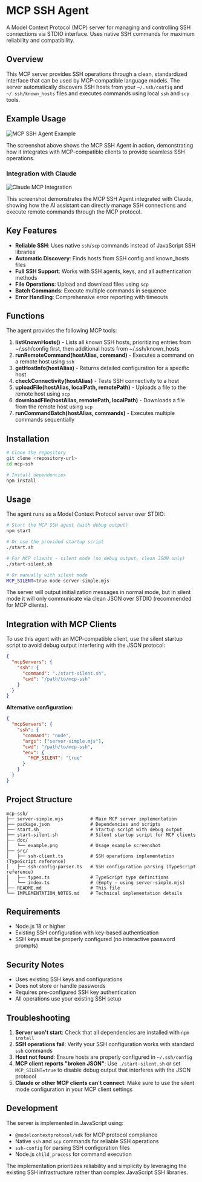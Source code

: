 # MCP SSH Agent

A Model Context Protocol (MCP) server for managing and controlling SSH connections via STDIO interface. Uses native SSH commands for maximum reliability and compatibility.

## Overview

This MCP server provides SSH operations through a clean, standardized interface that can be used by MCP-compatible language models. The server automatically discovers SSH hosts from your `~/.ssh/config` and `~/.ssh/known_hosts` files and executes commands using local `ssh` and `scp` tools.

## Example Usage

![MCP SSH Agent Example](doc/example.png)

The screenshot above shows the MCP SSH Agent in action, demonstrating how it integrates with MCP-compatible clients to provide seamless SSH operations.

### Integration with Claude

![Claude MCP Integration](doc/Claude.png)

This screenshot demonstrates the MCP SSH Agent integrated with Claude, showing how the AI assistant can directly manage SSH connections and execute remote commands through the MCP protocol.

## Key Features

- **Reliable SSH**: Uses native `ssh`/`scp` commands instead of JavaScript SSH libraries
- **Automatic Discovery**: Finds hosts from SSH config and known_hosts files
- **Full SSH Support**: Works with SSH agents, keys, and all authentication methods
- **File Operations**: Upload and download files using `scp`
- **Batch Commands**: Execute multiple commands in sequence
- **Error Handling**: Comprehensive error reporting with timeouts

## Functions

The agent provides the following MCP tools:

1. **listKnownHosts()** - Lists all known SSH hosts, prioritizing entries from ~/.ssh/config first, then additional hosts from ~/.ssh/known_hosts
2. **runRemoteCommand(hostAlias, command)** - Executes a command on a remote host using `ssh`
3. **getHostInfo(hostAlias)** - Returns detailed configuration for a specific host
4. **checkConnectivity(hostAlias)** - Tests SSH connectivity to a host
5. **uploadFile(hostAlias, localPath, remotePath)** - Uploads a file to the remote host using `scp`
6. **downloadFile(hostAlias, remotePath, localPath)** - Downloads a file from the remote host using `scp`
7. **runCommandBatch(hostAlias, commands)** - Executes multiple commands sequentially

## Installation

```bash
# Clone the repository
git clone <repository-url>
cd mcp-ssh

# Install dependencies
npm install
```

## Usage

The agent runs as a Model Context Protocol server over STDIO:

```bash
# Start the MCP SSH agent (with debug output)
npm start

# Or use the provided startup script
./start.sh

# For MCP clients - silent mode (no debug output, clean JSON only)
./start-silent.sh

# Or manually with silent mode
MCP_SILENT=true node server-simple.mjs
```

The server will output initialization messages in normal mode, but in silent mode it will only communicate via clean JSON over STDIO (recommended for MCP clients).

## Integration with MCP Clients

To use this agent with an MCP-compatible client, use the silent startup script to avoid debug output interfering with the JSON protocol:

```json
{
  "mcpServers": {
    "ssh": {
      "command": "./start-silent.sh",
      "cwd": "/path/to/mcp-ssh"
    }
  }
}
```

**Alternative configuration:**
```json
{
  "mcpServers": {
    "ssh": {
      "command": "node",
      "args": ["server-simple.mjs"],
      "cwd": "/path/to/mcp-ssh",
      "env": {
        "MCP_SILENT": "true"
      }
    }
  }
}
```

## Project Structure

```
mcp-ssh/
├── server-simple.mjs          # Main MCP server implementation
├── package.json               # Dependencies and scripts
├── start.sh                   # Startup script with debug output
├── start-silent.sh            # Silent startup script for MCP clients
├── doc/
│   └── example.png            # Usage example screenshot
├── src/
│   ├── ssh-client.ts          # SSH operations implementation (TypeScript reference)
│   ├── ssh-config-parser.ts   # SSH configuration parsing (TypeScript reference)
│   ├── types.ts               # TypeScript type definitions
│   └── index.ts               # (Empty - using server-simple.mjs)
├── README.md                  # This file
└── IMPLEMENTATION_NOTES.md    # Technical implementation details
```

## Requirements

- Node.js 18 or higher
- Existing SSH configuration with key-based authentication
- SSH keys must be properly configured (no interactive password prompts)

## Security Notes

- Uses existing SSH keys and configurations
- Does not store or handle passwords
- Requires pre-configured SSH key authentication
- All operations use your existing SSH setup

## Troubleshooting

1. **Server won't start**: Check that all dependencies are installed with `npm install`
2. **SSH operations fail**: Verify your SSH configuration works with standard `ssh` commands
3. **Host not found**: Ensure hosts are properly configured in `~/.ssh/config`
4. **MCP client reports "broken JSON"**: Use `./start-silent.sh` or set `MCP_SILENT=true` to disable debug output that interferes with the JSON protocol
5. **Claude or other MCP clients can't connect**: Make sure to use the silent mode configuration in your MCP client settings

## Development

The server is implemented in JavaScript using:
- `@modelcontextprotocol/sdk` for MCP protocol compliance
- Native `ssh` and `scp` commands for reliable SSH operations
- `ssh-config` for parsing SSH configuration files
- Node.js `child_process` for command execution

The implementation prioritizes reliability and simplicity by leveraging the existing SSH infrastructure rather than complex JavaScript SSH libraries.
